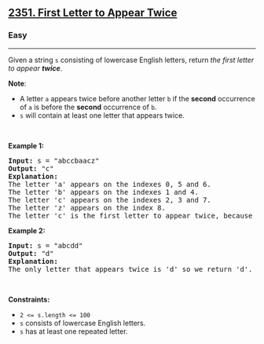 <h2><a href="https://leetcode.com/problems/first-letter-to-appear-twice/">2351. First Letter to Appear Twice</a></h2><h3>Easy</h3><hr><div><p>Given a string <code>s</code> consisting of lowercase English letters, return <em>the first letter to appear <strong>twice</strong></em>.</p>

<p><strong>Note</strong>:</p>

<ul>
	<li>A letter <code>a</code> appears twice before another letter <code>b</code> if the <strong>second</strong> occurrence of <code>a</code> is before the <strong>second</strong> occurrence of <code>b</code>.</li>
	<li><code>s</code> will contain at least one letter that appears twice.</li>
</ul>

<p>&nbsp;</p>
<p><strong class="example">Example 1:</strong></p>

<pre><strong>Input:</strong> s = "abccbaacz"
<strong>Output:</strong> "c"
<strong>Explanation:</strong>
The letter 'a' appears on the indexes 0, 5 and 6.
The letter 'b' appears on the indexes 1 and 4.
The letter 'c' appears on the indexes 2, 3 and 7.
The letter 'z' appears on the index 8.
The letter 'c' is the first letter to appear twice, because out of all the letters the index of its second occurrence is the smallest.
</pre>

<p><strong class="example">Example 2:</strong></p>

<pre><strong>Input:</strong> s = "abcdd"
<strong>Output:</strong> "d"
<strong>Explanation:</strong>
The only letter that appears twice is 'd' so we return 'd'.
</pre>

<p>&nbsp;</p>
<p><strong>Constraints:</strong></p>

<ul>
	<li><code>2 &lt;= s.length &lt;= 100</code></li>
	<li><code>s</code> consists of lowercase English letters.</li>
	<li><code>s</code> has at least one repeated letter.</li>
</ul>
</div>
